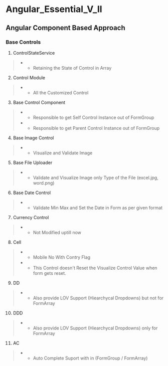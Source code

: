 # Angular_Essential_V_II
## Angular Component Based Approach
### Base Controls
1. ControlStateService
> * * Retaining the State of Control in Array 
2. Control Module
> * * All the Customized Control
3. Base Control Component
> * * Responsible to get Self Control Instance out of FormGroup
> * * Responsible to get Parent Control Instance out of FormGroup
4. Base Image Control
> * * Visualize and Validate Image
5. Base File Uploader
> * * Validate and Visualize Image only Type of the File (excel.jpg, word.png)
6. Base Date Control
> * * Validate Min Max and Set the Date in Form as per given format
7. Currency Control
> * * Not Modified uptill now
8. Cell
> * * Mobile No With Contry Flag
> * * This Control doesn't Reset the Visualize Control Value when form gets reset.
9. DD
> * * Also provide LOV Support (Hiearchycal Dropdowns) but not for FormArray
10. DDD
> * * Also provide LOV Support (Hiearchycal Dropdowns) only for FormArray
11. AC
> * * Auto Complete Suport with in (FormGroup / FormArray)